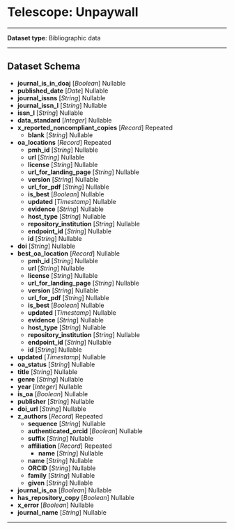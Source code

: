 # Telescope: Unpaywall

- - -

**Dataset type**: Bibliographic data

- - - 
## Dataset Schema

+ **journal_is_in_doaj** [*Boolean*] Nullable
+ **published_date** [*Date*] Nullable
+ **journal_issns** [*String*] Nullable
+ **journal_issn_l** [*String*] Nullable
+ **issn_l** [*String*] Nullable
+ **data_standard** [*Integer*] Nullable
+ **x_reported_noncompliant_copies** [*Record*] Repeated
    + **blank** [*String*] Nullable
+ **oa_locations** [*Record*] Repeated
    + **pmh_id** [*String*] Nullable
    + **url** [*String*] Nullable
    + **license** [*String*] Nullable
    + **url_for_landing_page** [*String*] Nullable
    + **version** [*String*] Nullable
    + **url_for_pdf** [*String*] Nullable
    + **is_best** [*Boolean*] Nullable
    + **updated** [*Timestamp*] Nullable
    + **evidence** [*String*] Nullable
    + **host_type** [*String*] Nullable
    + **repository_institution** [*String*] Nullable
    + **endpoint_id** [*String*] Nullable
    + **id** [*String*] Nullable
+ **doi** [*String*] Nullable
+ **best_oa_location** [*Record*] Nullable
    + **pmh_id** [*String*] Nullable
    + **url** [*String*] Nullable
    + **license** [*String*] Nullable
    + **url_for_landing_page** [*String*] Nullable
    + **version** [*String*] Nullable
    + **url_for_pdf** [*String*] Nullable
    + **is_best** [*Boolean*] Nullable
    + **updated** [*Timestamp*] Nullable
    + **evidence** [*String*] Nullable
    + **host_type** [*String*] Nullable
    + **repository_institution** [*String*] Nullable
    + **endpoint_id** [*String*] Nullable
    + **id** [*String*] Nullable
+ **updated** [*Timestamp*] Nullable
+ **oa_status** [*String*] Nullable
+ **title** [*String*] Nullable
+ **genre** [*String*] Nullable
+ **year** [*Integer*] Nullable
+ **is_oa** [*Boolean*] Nullable
+ **publisher** [*String*] Nullable
+ **doi_url** [*String*] Nullable
+ **z_authors** [*Record*] Repeated
    + **sequence** [*String*] Nullable
    + **authenticated_orcid** [*Boolean*] Nullable
    + **suffix** [*String*] Nullable
    + **affiliation** [*Record*] Repeated
        + **name** [*String*] Nullable
    + **name** [*String*] Nullable
    + **ORCID** [*String*] Nullable
    + **family** [*String*] Nullable
    + **given** [*String*] Nullable
+ **journal_is_oa** [*Boolean*] Nullable
+ **has_repository_copy** [*Boolean*] Nullable
+ **x_error** [*Boolean*] Nullable
+ **journal_name** [*String*] Nullable
- - - 
